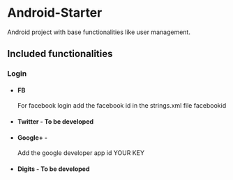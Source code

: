 # Android-Starter
Android project with base functionalities like user management.

## Included functionalities

### Login
- #### FB
    For facebook login add the facebook id in the strings.xml file <string name="facebook_app_id">facebookid</string>
- #### Twitter - To be developed
- #### Google+ - 
    Add the google developer app id     <string name="server_client_id">YOUR KEY</string>
- #### Digits  - To be developed